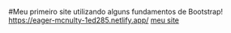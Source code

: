 #Meu primeiro site utilizando alguns fundamentos de Bootstrap!<br>
https://eager-mcnulty-1ed285.netlify.app/
[meu site](https://user-images.githubusercontent.com/88987234/138949035-b8ed5741-eff1-4708-a47e-9857a71e5e75.png)
